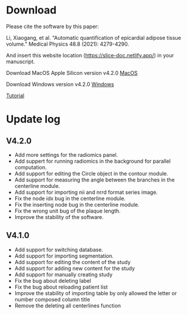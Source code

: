 # Download

Please cite the software by this paper:

Li, Xiaogang, et al. "Automatic quantification of epicardial adipose tissue volume." Medical Physics 48.8 (2021): 4279-4290.

And insert this website location (https://slice-doc.netlify.app/) in your manuscript.

Download MacOS Apple Silicon version v4.2.0 <a href='https://github.com/MountainAndMorning/EATSeg/releases/download/v4.2.0/TIMESlicePro_4.2.0.dmg'>MacOS</a>

Download Windows version v4.2.0 <a href='https://github.com/MountainAndMorning/EATSeg/releases/download/v4.2.0/TIMESlicePro_4.2.0.exe'>Windows</a>

<a href='https://b23.tv/9gyl6Q6'>Tutorial</a>

# Update log

## V4.2.0

- Add more settings for the radiomics panel.
- Add suppert for running radiomics in the background for parallel computation.
- Add support for editing the Circle object in the contour module.
- Add support for measuring the angle between the branches in the centerline module.
- Add support for importing nii and nrrd format series image.
- Fix the node idx bug in the centerline module.
- Fix the inserting node bug in the centerline module.
- Fix the wrong unit bug of the plaque length.
- Improve the stability of the software.

## V4.1.0

- Add support for switching database.
- Add support for importing segmentation.
- Add support for editing the content of the study
- Add support for adding new content for the study
- Add support for manually creating study
- Fix the bug about deleting label
- Fix the bug about reloading patient list
- Improve the stability of importing table by only allowed the letter or number composed column title
- Remove the deleting all centerlines function



